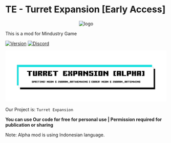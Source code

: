# TE - Turret Expansion [Early Access]

<p align="center"><img src="https://imgur.com/U24DTKm.png" alt="logo" width="200"></p>

This is a mod for Mindustry Game

[![Version](https://img.shields.io/badge/Version-Alpha%20v2.0-2ea44f?color=success)](#) [![Discord](https://img.shields.io/badge/Discord-Join-2ea44f?logo=discord&color=5865F2)](https://discord.gg/pK6Zp2U7jd)

![Banner](/github/assests/img/banner.png)

Our Project is: `Turret Expansion`

**You can use Our code for free for personal use | Permission required for publication or sharing**

Note: Alpha mod is using Indonesian language.
